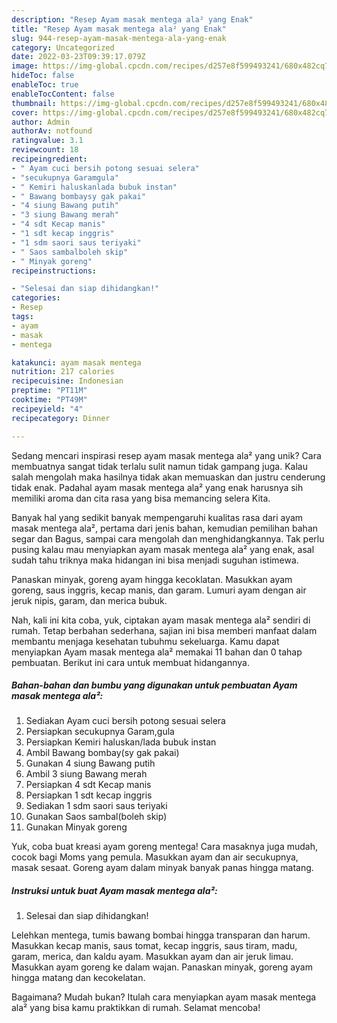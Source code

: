 ```yaml
---
description: "Resep Ayam masak mentega ala² yang Enak"
title: "Resep Ayam masak mentega ala² yang Enak"
slug: 944-resep-ayam-masak-mentega-ala-yang-enak
category: Uncategorized
date: 2022-03-23T09:39:17.079Z
image: https://img-global.cpcdn.com/recipes/d257e8f599493241/680x482cq70/ayam-masak-mentega-ala-foto-resep-utama.jpg
hideToc: false
enableToc: true
enableTocContent: false
thumbnail: https://img-global.cpcdn.com/recipes/d257e8f599493241/680x482cq70/ayam-masak-mentega-ala-foto-resep-utama.jpg
cover: https://img-global.cpcdn.com/recipes/d257e8f599493241/680x482cq70/ayam-masak-mentega-ala-foto-resep-utama.jpg
author: Admin
authorAv: notfound
ratingvalue: 3.1
reviewcount: 18
recipeingredient:
- " Ayam cuci bersih potong sesuai selera"
- "secukupnya Garamgula"
- " Kemiri haluskanlada bubuk instan"
- " Bawang bombaysy gak pakai"
- "4 siung Bawang putih"
- "3 siung Bawang merah"
- "4 sdt Kecap manis"
- "1 sdt kecap inggris"
- "1 sdm saori saus teriyaki"
- " Saos sambalboleh skip"
- " Minyak goreng"
recipeinstructions:

- "Selesai dan siap dihidangkan!"
categories:
- Resep
tags:
- ayam
- masak
- mentega

katakunci: ayam masak mentega 
nutrition: 217 calories
recipecuisine: Indonesian
preptime: "PT11M"
cooktime: "PT49M"
recipeyield: "4"
recipecategory: Dinner

---
```





Sedang mencari inspirasi resep ayam masak mentega ala² yang unik? Cara membuatnya sangat tidak terlalu sulit namun tidak gampang juga. Kalau salah mengolah maka hasilnya tidak akan memuaskan dan justru cenderung tidak enak. Padahal ayam masak mentega ala² yang enak harusnya sih memiliki aroma dan cita rasa yang bisa memancing selera Kita.





Banyak hal yang sedikit banyak mempengaruhi kualitas rasa dari ayam masak mentega ala², pertama dari jenis bahan, kemudian pemilihan bahan segar dan Bagus, sampai cara mengolah dan menghidangkannya. Tak perlu pusing kalau mau menyiapkan ayam masak mentega ala² yang enak,      asal sudah tahu triknya maka hidangan ini bisa menjadi suguhan istimewa.














Panaskan minyak, goreng ayam hingga kecoklatan. Masukkan ayam goreng, saus inggris, kecap manis, dan garam. Lumuri ayam dengan air jeruk nipis, garam, dan merica bubuk.






Nah, kali ini kita coba, yuk, ciptakan ayam masak mentega ala² sendiri di rumah. Tetap berbahan sederhana, sajian ini bisa memberi manfaat dalam membantu menjaga kesehatan tubuhmu sekeluarga. Kamu dapat menyiapkan Ayam masak mentega ala² memakai 11 bahan dan 0 tahap pembuatan. Berikut ini cara untuk membuat hidangannya.

<!--inarticleads1-->

##### Bahan-bahan dan bumbu yang digunakan untuk pembuatan Ayam masak mentega ala²:

1. Sediakan  Ayam cuci bersih potong sesuai selera
1. Persiapkan secukupnya Garam,gula
1. Persiapkan  Kemiri haluskan/lada bubuk instan
1. Ambil  Bawang bombay(sy gak pakai)
1. Gunakan 4 siung Bawang putih
1. Ambil 3 siung Bawang merah
1. Persiapkan 4 sdt Kecap manis
1. Persiapkan 1 sdt kecap inggris
1. Sediakan 1 sdm saori saus teriyaki
1. Gunakan  Saos sambal(boleh skip)
1. Gunakan  Minyak goreng


Yuk, coba buat kreasi ayam goreng mentega! Cara masaknya juga mudah, cocok bagi Moms yang pemula. Masukkan ayam dan air secukupnya, masak sesaat. Goreng ayam dalam minyak banyak panas hingga matang. 

<!--inarticleads2-->

##### Instruksi untuk buat Ayam masak mentega ala²:


1. Selesai dan siap dihidangkan!

Lelehkan mentega, tumis bawang bombai hingga transparan dan harum. Masukkan kecap manis, saus tomat, kecap inggris, saus tiram, madu, garam, merica, dan kaldu ayam. Masukkan ayam dan air jeruk limau. Masukkan ayam goreng ke dalam wajan. Panaskan minyak, goreng ayam hingga matang dan kecokelatan. 

Bagaimana? Mudah bukan? Itulah cara menyiapkan ayam masak mentega ala² yang bisa kamu praktikkan di rumah. Selamat mencoba!
